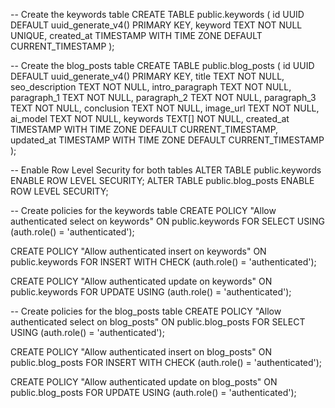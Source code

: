 
-- Create the keywords table
CREATE TABLE public.keywords (
    id UUID DEFAULT uuid_generate_v4() PRIMARY KEY,
    keyword TEXT NOT NULL UNIQUE,
    created_at TIMESTAMP WITH TIME ZONE DEFAULT CURRENT_TIMESTAMP
);

-- Create the blog_posts table
CREATE TABLE public.blog_posts (
    id UUID DEFAULT uuid_generate_v4() PRIMARY KEY,
    title TEXT NOT NULL,
    seo_description TEXT NOT NULL,
    intro_paragraph TEXT NOT NULL,
    paragraph_1 TEXT NOT NULL,
    paragraph_2 TEXT NOT NULL,
    paragraph_3 TEXT NOT NULL,
    conclusion TEXT NOT NULL,
    image_url TEXT NOT NULL,
    ai_model TEXT NOT NULL,
    keywords TEXT[] NOT NULL,
    created_at TIMESTAMP WITH TIME ZONE DEFAULT CURRENT_TIMESTAMP,
    updated_at TIMESTAMP WITH TIME ZONE DEFAULT CURRENT_TIMESTAMP
);

-- Enable Row Level Security for both tables
ALTER TABLE public.keywords ENABLE ROW LEVEL SECURITY;
ALTER TABLE public.blog_posts ENABLE ROW LEVEL SECURITY;

-- Create policies for the keywords table
CREATE POLICY "Allow authenticated select on keywords" 
    ON public.keywords FOR SELECT 
    USING (auth.role() = 'authenticated');

CREATE POLICY "Allow authenticated insert on keywords" 
    ON public.keywords FOR INSERT 
    WITH CHECK (auth.role() = 'authenticated');

CREATE POLICY "Allow authenticated update on keywords" 
    ON public.keywords FOR UPDATE 
    USING (auth.role() = 'authenticated');

-- Create policies for the blog_posts table
CREATE POLICY "Allow authenticated select on blog_posts" 
    ON public.blog_posts FOR SELECT 
    USING (auth.role() = 'authenticated');

CREATE POLICY "Allow authenticated insert on blog_posts" 
    ON public.blog_posts FOR INSERT 
    WITH CHECK (auth.role() = 'authenticated');

CREATE POLICY "Allow authenticated update on blog_posts" 
    ON public.blog_posts FOR UPDATE 
    USING (auth.role() = 'authenticated');
